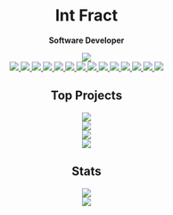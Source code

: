 <h1 align="center">Int Fract</h1>

<p align="center">
  <strong>Software Developer</strong>
</p>
<div align="center">
  <img src="https://img.shields.io/github/followers/intfract?colorA=%230d1117&colorB=%232c6fef&label=Followers&style=for-the-badge">
  <br/>
  <a href="https://github.com/intfract">
    <img src="https://img.shields.io/badge/HTML-e44d26?style=for-the-badge&logo=html5&logoColor=white">
  </a>
  <a href="https://github.com/intfract">
    <img src="https://img.shields.io/badge/CSS-264de4?style=for-the-badge&logo=css3&logoColor=white">
  </a>
  <a href="https://github.com/intfract/polytangent">
    <img src="https://img.shields.io/badge/JavaScript-323330?style=for-the-badge&logo=javascript&logoColor=F7DF1E">
  </a>
  <a href="https://github.com/intfract/defract">
    <img src="https://img.shields.io/badge/TypeScript-fff?style=for-the-badge&logo=typescript&logoColor=3178c6">
  </a>
  <a href="https://github.com/intfract/vue">
    <img src="https://img.shields.io/badge/Vue-35495e?style=for-the-badge&logo=vuedotjs&logoColor=41b883">
  </a>
  <a href="https://github.com/intfract/svelte">
    <img src="https://img.shields.io/badge/Svelte-fff?style=for-the-badge&logo=svelte&logoColor=ff3e00">
  </a>
  <a href="https://github.com/intfract/react">
    <img src="https://img.shields.io/badge/React-20232A?style=for-the-badge&logo=react&logoColor=61dafb">
  </a>
  <a href="https://github.com/intfract">
    <img src="https://img.shields.io/badge/Vite-916cfe?style=for-the-badge&logo=vite&logoColor=ffde3b">
  </a>
  <a href="https://github.com/intfract/python">
    <img src="https://img.shields.io/badge/Python-3771a2?style=for-the-badge&logo=python&logoColor=white">
  </a>
  <a href="https://github.com/intfract/dart">
    <img src="https://img.shields.io/badge/Dart-02589b?style=for-the-badge&logo=dart&logoColor=41c4ff">
  </a>
  <a href="https://github.com/intfract">
    <img src="https://img.shields.io/badge/C_Sharp-white?style=for-the-badge&logo=csharp&logoColor=239120">
  </a>
  <a href="https://github.com/intfract">
    <img src="https://img.shields.io/badge/Rust-white?style=for-the-badge&logo=rust&logoColor=black">
  </a>
  <a href="https://github.com/intfract">
    <img src="https://img.shields.io/badge/Linux-white?style=for-the-badge&logo=linux&logoColor=black">
  </a>
  <a href="https://github.com/intfract">
    <img src="https://img.shields.io/badge/Figma-f14e1c?style=for-the-badge&logo=figma&logoColor=white">
  </a>
</div>

<h2 align="center">Top Projects</h2>

<div align="center">
  <a href="https://github.com/intfract/igcsekit">
    <img src="https://github-readme-stats.vercel.app/api/pin/?username=intfract&repo=igcsekit&show_owner=false&bg_color=0d1117&text_color=ffffff&hide_border=true&title_color=2c6fef">
  </a>
  <br/>
  <a href="https://github.com/intfract/discord">
    <img src="https://github-readme-stats.vercel.app/api/pin/?username=intfract&repo=discord&show_owner=false&bg_color=0d1117&text_color=ffffff&hide_border=true&title_color=2c6fef">
  </a>
  <br/>
  <a href="https://github.com/intfract/chrome-hacker">
    <img src="https://github-readme-stats.vercel.app/api/pin/?username=intfract&repo=chrome-hacker&show_owner=false&bg_color=0d1117&text_color=ffffff&hide_border=true&title_color=2c6fef">
  </a>
  <br/>
  <a href="https://github.com/intfract/minecraft">
    <img src="https://github-readme-stats.vercel.app/api/pin/?username=intfract&repo=minecraft&show_owner=false&bg_color=0d1117&text_color=ffffff&hide_border=true&title_color=2c6fef">
  </a>
</div>

<h2 align="center">Stats</h2>

<div align="center">
  <a href="https://npmjs.com/~fract">
    <img src="https://github-readme-stats.vercel.app/api/top-langs/?username=intfract&title_color=2c6fef&bg_color=0d1117&text_color=ffffff&layout=donut&hide_border=true&count_private=true&langs_count=8&exclude_repo=minecraft&hide=html,css">
  </a>
  <br/>
  <a href="https://github.com/intfract">
    <img src="https://github-readme-stats.vercel.app/api?username=intfract&bg_color=0d1117&title_color=2c6fef&text_color=fff&icon_color=fff&show_icons=true&include_all_commits=true&count_private=true&hide_border=true&include_all_commits=true">
  </a>
</div>
